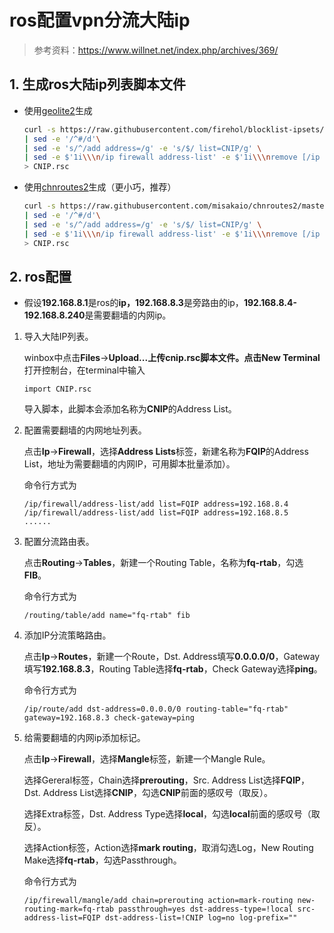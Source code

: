 # ros配置vpn分流大陆ip

> 参考资料：<https://www.willnet.net/index.php/archives/369/>

## 1. 生成ros大陆ip列表脚本文件

+ 使用[geolite2](https://github.com/firehol/blocklist-ipsets/tree/master/geolite2_country)生成

    ```bash
    curl -s https://raw.githubusercontent.com/firehol/blocklist-ipsets/master/geolite2_country/country_cn.netset \
    | sed -e '/^#/d'\
    | sed -e 's/^/add address=/g' -e 's/$/ list=CNIP/g' \
    | sed -e $'1i\\\n/ip firewall address-list' -e $'1i\\\nremove [/ip firewall address-list find list=CNIP]' -e $'1i\\\nadd address=10.0.0.0/8 list=CNIP comment=private-network' -e $'1i\\\nadd address=172.16.0.0/12 list=CNIP comment=private-network' -e $'1i\\\nadd address=192.168.0.0/16 list=CNIP comment=private-network' \
    > CNIP.rsc
    ```

+ 使用[chnroutes2](https://github.com/misakaio/chnroutes2)生成（更小巧，推荐）

    ```bash
    curl -s https://raw.githubusercontent.com/misakaio/chnroutes2/master/chnroutes.txt \
    | sed -e '/^#/d'\
    | sed -e 's/^/add address=/g' -e 's/$/ list=CNIP/g' \
    | sed -e $'1i\\\n/ip firewall address-list' -e $'1i\\\nremove [/ip firewall address-list find list=CNIP]' -e $'1i\\\nadd address=10.0.0.0/8 list=CNIP comment=private-network' -e $'1i\\\nadd address=172.16.0.0/12 list=CNIP comment=private-network' -e $'1i\\\nadd address=192.168.0.0/16 list=CNIP comment=private-network' \
    > CNIP.rsc
    ```

## 2. ros配置

+ 假设**192.168.8.1**是ros的**ip，192.168.8.3**是旁路由的ip，**192.168.8.4-192.168.8.240**是需要翻墙的内网ip。

1. 导入大陆IP列表。

    winbox中点击**Files**->**Upload...**上传cnip.rsc脚本文件。点击**New Terminal**打开控制台，在terminal中输入

    ```ros
    import CNIP.rsc
    ```

    导入脚本，此脚本会添加名称为**CNIP**的Address List。

2. 配置需要翻墙的内网地址列表。

    点击**Ip**->**Firewall**，选择**Address Lists**标签，新建名称为**FQIP**的Address List，地址为需要翻墙的内网IP，可用脚本批量添加）。

    命令行方式为

    ```ros
    /ip/firewall/address-list/add list=FQIP address=192.168.8.4
    /ip/firewall/address-list/add list=FQIP address=192.168.8.5
    ......
    ```

3. 配置分流路由表。

    点击**Routing**->**Tables**，新建一个Routing Table，名称为**fq-rtab**，勾选**FIB**。

    命令行方式为

    ```ros
    /routing/table/add name="fq-rtab" fib
    ```

4. 添加IP分流策略路由。

    点击**Ip**->**Routes**，新建一个Route，Dst. Address填写**0.0.0.0/0**，Gateway填写**192.168.8.3**，Routing Table选择**fq-rtab**，Check Gateway选择**ping**。

    命令行方式为

    ```ros
    /ip/route/add dst-address=0.0.0.0/0 routing-table="fq-rtab" gateway=192.168.8.3 check-gateway=ping
    ```

5. 给需要翻墙的内网ip添加标记。

    点击**Ip**->**Firewall**，选择**Mangle**标签，新建一个Mangle Rule。

    选择Gereral标签，Chain选择**prerouting**，Src. Address List选择**FQIP**，Dst. Address List选择**CNIP**，勾选**CNIP**前面的感叹号（取反）。

    选择Extra标签，Dst. Address Type选择**local**，勾选**local**前面的感叹号（取反）。

    选择Action标签，Action选择**mark routing**，取消勾选Log，New Routing Make选择**fq-rtab**，勾选Passthrough。

    命令行方式为

    ```ros
    /ip/firewall/mangle/add chain=prerouting action=mark-routing new-routing-mark=fq-rtab passthrough=yes dst-address-type=!local src-address-list=FQIP dst-address-list=!CNIP log=no log-prefix=""
    ```
